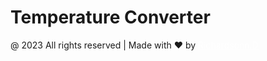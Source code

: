 <H1>Temperature Converter </H1
<p>@ 2023 All rights reserved | Made with ❤️  by <a style="color: white;" href="https://richardsonportfolio.netlify.app">Richardsonn.D</a></p>
